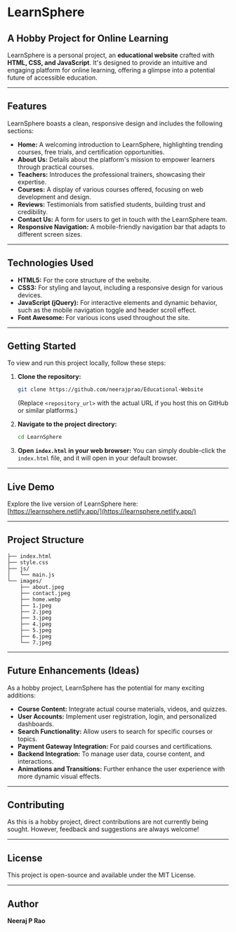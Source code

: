 # LearnSphere

## A Hobby Project for Online Learning

LearnSphere is a personal project, an **educational website** crafted with **HTML, CSS, and JavaScript**. It's designed to provide an intuitive and engaging platform for online learning, offering a glimpse into a potential future of accessible education.

---

## Features

LearnSphere boasts a clean, responsive design and includes the following sections:

* **Home:** A welcoming introduction to LearnSphere, highlighting trending courses, free trials, and certification opportunities.
* **About Us:** Details about the platform's mission to empower learners through practical courses.
* **Teachers:** Introduces the professional trainers, showcasing their expertise.
* **Courses:** A display of various courses offered, focusing on web development and design.
* **Reviews:** Testimonials from satisfied students, building trust and credibility.
* **Contact Us:** A form for users to get in touch with the LearnSphere team.
* **Responsive Navigation:** A mobile-friendly navigation bar that adapts to different screen sizes.

---

## Technologies Used

* **HTML5:** For the core structure of the website.
* **CSS3:** For styling and layout, including a responsive design for various devices.
* **JavaScript (jQuery):** For interactive elements and dynamic behavior, such as the mobile navigation toggle and header scroll effect.
* **Font Awesome:** For various icons used throughout the site.

---

## Getting Started

To view and run this project locally, follow these steps:

1.  **Clone the repository:**
    ```bash
    git clone https://github.com/neerajprao/Educational-Website
    ```
    (Replace `<repository_url>` with the actual URL if you host this on GitHub or similar platforms.)

2.  **Navigate to the project directory:**
    ```bash
    cd LearnSphere
    ```

3.  **Open `index.html` in your web browser:**
    You can simply double-click the `index.html` file, and it will open in your default browser.

---

## Live Demo

Explore the live version of LearnSphere here: [https://learnsphere.netlify.app/](https://learnsphere.netlify.app/)

---

## Project Structure

```
├── index.html
├── style.css
├── js/
│   └── main.js
└── images/
    ├── about.jpeg
    ├── contact.jpeg
    ├── home.webp
    ├── 1.jpeg
    ├── 2.jpeg
    ├── 3.jpeg
    ├── 4.jpeg
    ├── 5.jpeg
    ├── 6.jpeg
    └── 7.jpeg
```

---

## Future Enhancements (Ideas)

As a hobby project, LearnSphere has the potential for many exciting additions:

* **Course Content:** Integrate actual course materials, videos, and quizzes.
* **User Accounts:** Implement user registration, login, and personalized dashboards.
* **Search Functionality:** Allow users to search for specific courses or topics.
* **Payment Gateway Integration:** For paid courses and certifications.
* **Backend Integration:** To manage user data, course content, and interactions.
* **Animations and Transitions:** Further enhance the user experience with more dynamic visual effects.

---

## Contributing

As this is a hobby project, direct contributions are not currently being sought. However, feedback and suggestions are always welcome!

---

## License

This project is open-source and available under the MIT License.

---

## Author

**Neeraj P Rao**
